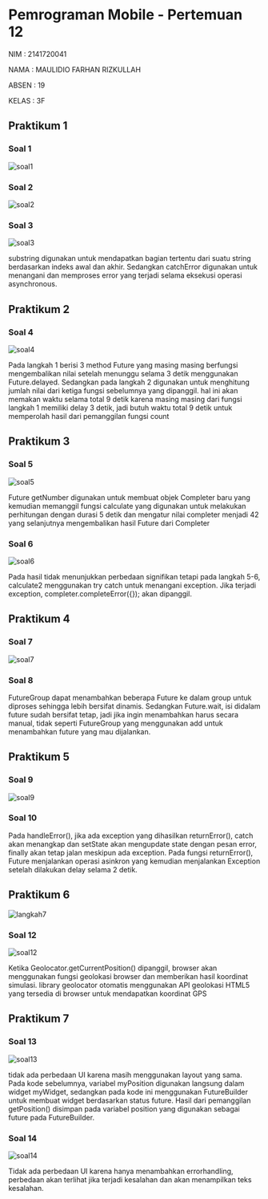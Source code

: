 # Pemrograman Mobile - Pertemuan 12

NIM : 2141720041

NAMA : MAULIDIO FARHAN RIZKULLAH

ABSEN : 19

KELAS : 3F

## Praktikum 1

### Soal 1
![soal1](docs/p1n1.png)

### Soal 2
![soal2](docs/p1n2.png)

### Soal 3
![soal3](docs/p1n3.gif)

 substring digunakan untuk mendapatkan bagian tertentu dari suatu string berdasarkan indeks awal dan akhir. Sedangkan catchError digunakan untuk menangani dan memproses error yang terjadi selama eksekusi operasi asynchronous.

## Praktikum 2

### Soal 4
![soal4](docs/p2n4.gif)

Pada langkah 1 berisi 3 method Future<int> yang masing masing berfungsi mengembalikan nilai setelah menunggu selama 3 detik menggunakan Future.delayed. Sedangkan pada langkah 2 digunakan untuk menghitung jumlah nilai dari ketiga fungsi sebelumnya yang dipanggil. hal ini akan memakan waktu selama total 9 detik karena masing masing dari fungsi langkah 1 memiliki delay 3 detik, jadi butuh waktu total 9 detik untuk memperolah hasil dari pemanggilan fungsi count

## Praktikum 3

### Soal 5
![soal5](docs/p3n5.gif)

Future getNumber digunakan untuk membuat objek Completer baru yang kemudian memanggil fungsi calculate yang digunakan untuk melakukan perhitungan dengan durasi 5 detik dan mengatur nilai completer menjadi 42 yang selanjutnya mengembalikan hasil Future dari Completer


### Soal 6
![soal6](docs/p3n6.gif)

Pada hasil tidak menunjukkan perbedaan signifikan tetapi pada langkah 5-6, calculate2 menggunakan try catch untuk menangani exception. Jika terjadi exception, completer.completeError({}); akan dipanggil.

## Praktikum 4

### Soal 7
![soal7](docs/p4n7.gif)

### Soal 8
FutureGroup dapat menambahkan beberapa Future ke dalam group untuk diproses sehingga lebih bersifat dinamis. Sedangkan Future.wait, isi didalam future sudah bersifat tetap, jadi jika ingin menambahkan harus secara manual, tidak seperti FutureGroup yang menggunakan add untuk menambahkan future yang mau dijalankan.

## Praktikum 5

### Soal 9
![soal9](docs/p5n9.gif)

### Soal 10
Pada handleError(), jika ada exception yang dihasilkan returnError(), catch akan menangkap dan setState akan mengupdate state dengan pesan error, finally akan tetap jalan meskipun ada exception. Pada fungsi returnError(), Future menjalankan operasi asinkron yang kemudian menjalankan Exception setelah dilakukan delay selama 2 detik.

## Praktikum 6

![langkah7](docs/p6l7.png)

### Soal 12
![soal12](docs/p6n12.gif)

Ketika Geolocator.getCurrentPosition() dipanggil, browser akan menggunakan fungsi geolokasi browser dan memberikan hasil koordinat simulasi. library geolocator otomatis menggunakan API geolokasi HTML5 yang tersedia di browser untuk mendapatkan koordinat GPS

## Praktikum 7

### Soal 13
![soal13](docs/p7n13.gif)

tidak ada perbedaan UI karena masih menggunakan layout yang sama. Pada kode sebelumnya, variabel myPosition digunakan langsung dalam widget myWidget, sedangkan pada kode ini menggunakan FutureBuilder untuk membuat widget berdasarkan status future. Hasil dari pemanggilan getPosition() disimpan pada variabel position yang digunakan sebagai future pada FutureBuilder. 

### Soal 14
![soal14](docs/p7n14.gif)

Tidak ada perbedaan UI karena hanya menambahkan errorhandling, perbedaan akan terlihat jika terjadi kesalahan dan akan menampilkan teks kesalahan.